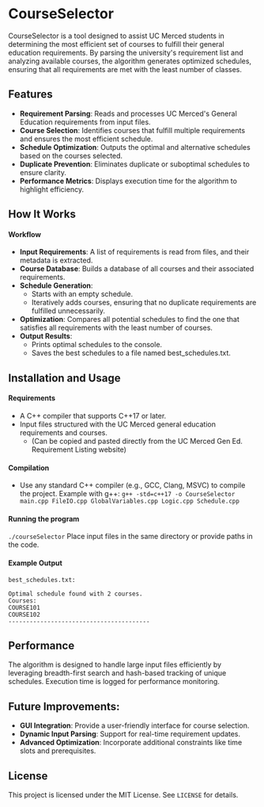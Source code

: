 # CourseSelector
CourseSelector is a tool designed to assist UC Merced students in determining the most efficient set of courses to fulfill their general education requirements. By parsing the university's requirement list and analyzing available courses, the algorithm generates optimized schedules, ensuring that all requirements are met with the least number of classes.

## Features
- **Requirement Parsing**: Reads and processes UC Merced's General Education requirements from input files.
- **Course Selection**: Identifies courses that fulfill multiple requirements and ensures the most efficient schedule.
- **Schedule Optimization**: Outputs the optimal and alternative schedules based on the courses selected.
- **Duplicate Prevention**: Eliminates duplicate or suboptimal schedules to ensure clarity.
- **Performance Metrics**: Displays execution time for the algorithm to highlight efficiency.

## How It Works
#### Workflow
- **Input Requirements**: A list of requirements is read from files, and their metadata is extracted.
- **Course Database**: Builds a database of all courses and their associated requirements.
- **Schedule Generation**:
  - Starts with an empty schedule.
  - Iteratively adds courses, ensuring that no duplicate requirements are fulfilled unnecessarily.
- **Optimization**: Compares all potential schedules to find the one that satisfies all requirements with the least number of courses.
- **Output Results**:
  - Prints optimal schedules to the console.
  - Saves the best schedules to a file named best_schedules.txt.
  
## Installation and Usage
#### Requirements
- A C++ compiler that supports C++17 or later.
- Input files structured with the UC Merced general education requirements and courses.
  - (Can be copied and pasted directly from the UC Merced Gen Ed. Requirement Listing website)
#### Compilation
- Use any standard C++ compiler (e.g., GCC, Clang, MSVC) to compile the project. Example with g++:
`g++ -std=c++17 -o CourseSelector main.cpp FileIO.cpp GlobalVariables.cpp Logic.cpp Schedule.cpp`
#### Running the program
`./courseSelector`
Place input files in the same directory or provide paths in the code.

#### Example Output
`best_schedules.txt:`
```
Optimal schedule found with 2 courses.
Courses:
COURSE101
COURSE102
----------------------------------------
```

## Performance
The algorithm is designed to handle large input files efficiently by leveraging breadth-first search and hash-based tracking of unique schedules. Execution time is logged for performance monitoring.

## Future Improvements:
- **GUI Integration**: Provide a user-friendly interface for course selection.
- **Dynamic Input Parsing**: Support for real-time requirement updates.
- **Advanced Optimization**: Incorporate additional constraints like time slots and prerequisites.

## License
This project is licensed under the MIT License. See `LICENSE` for details.
